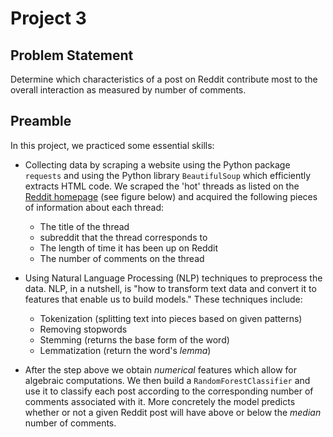 # Project 3

## Problem Statement

Determine which characteristics of a post on Reddit contribute most to the overall interaction as measured by number of comments.


## Preamble

In this project, we practiced some essential skills:

- Collecting data by scraping a website using the Python package `requests` and using the Python library `BeautifulSoup` which efficiently extracts HTML code. We scraped the 'hot' threads as listed on the [Reddit homepage](https://www.reddit.com/) (see figure below) and acquired the following pieces of information about each thread:

   - The title of the thread
   - subreddit that the thread corresponds to
   - The length of time it has been up on Reddit
   - The number of comments on the thread

- Using Natural Language Processing (NLP) techniques to preprocess the data. NLP, in a nutshell, is "how to transform text data and convert it to features that enable us to build models." These techniques include:

    - Tokenization (splitting text into pieces based on given patterns)
    - Removing stopwords 
    - Stemming (returns the base form of the word)
    - Lemmatization (return the word's *lemma*)

- After the step above we obtain *numerical* features which allow for algebraic computations. We then build a `RandomForestClassifier` and use it to classify each post according to the corresponding number of comments associated with it. More concretely the model predicts whether or not a given Reddit post will have above or below the _median_ number of comments.
